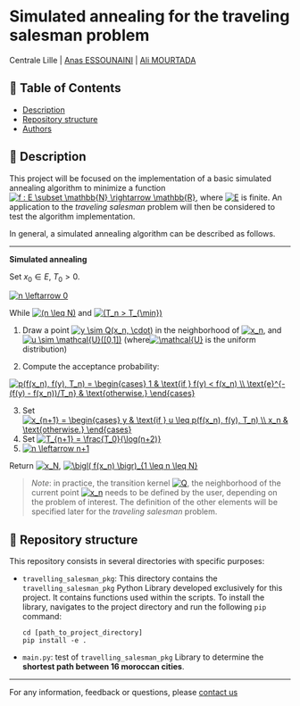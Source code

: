 # Simulated annealing for the traveling salesman problem

Centrale Lille | [Anas ESSOUNAINI](https://www.linkedin.com/in/anas-essounaini-b7514014a/) |  [Ali MOURTADA](https://www.linkedin.com/in/ali-mourtada-57714214a/)

## 📝 Table of Contents

- [Description](#about)
- [Repository structure](#getting_started)
- [Authors](#usage)


## 🧐 Description <a name = "about"></a>


This project will be focused on the implementation of a basic simulated annealing algorithm to minimize a function <a href="https://www.codecogs.com/eqnedit.php?latex=f&space;:&space;E&space;\subset&space;\mathbb{N}&space;\rightarrow&space;\mathbb{R}" target="_blank"><img src="https://latex.codecogs.com/gif.latex?f&space;:&space;E&space;\subset&space;\mathbb{N}&space;\rightarrow&space;\mathbb{R}" title="f : E \subset \mathbb{N} \rightarrow \mathbb{R}" /></a>, where <a href="https://www.codecogs.com/eqnedit.php?latex=E" target="_blank"><img src="https://latex.codecogs.com/gif.latex?E" title="E" /></a> is finite. An application to the *traveling salesman* problem will then be considered to test the algorithm implementation. 

In general, a simulated annealing algorithm can be described as follows.

---
**Simulated annealing**

Set $x_0 \in E$, $T_0  > 0$. 

<a href="https://www.codecogs.com/eqnedit.php?latex=n&space;\leftarrow&space;0" target="_blank"><img src="https://latex.codecogs.com/gif.latex?n&space;\leftarrow&space;0" title="n \leftarrow 0" /></a>

While <a href="https://www.codecogs.com/eqnedit.php?latex=(n&space;\leq&space;N)" target="_blank"><img src="https://latex.codecogs.com/gif.latex?(n&space;\leq&space;N)" title="(n \leq N)" /></a> and <a href="https://www.codecogs.com/eqnedit.php?latex=(T_n&space;>&space;T_{\min})" target="_blank"><img src="https://latex.codecogs.com/gif.latex?(T_n&space;>&space;T_{\min})" title="(T_n > T_{\min})" /></a>

  1. Draw a point <a href="https://www.codecogs.com/eqnedit.php?latex=y&space;\sim&space;Q(x_n,&space;\cdot)" target="_blank"><img src="https://latex.codecogs.com/gif.latex?y&space;\sim&space;Q(x_n,&space;\cdot)" title="y \sim Q(x_n, \cdot)" /></a> in the neighborhood of <a href="https://www.codecogs.com/eqnedit.php?latex=x_n" target="_blank"><img src="https://latex.codecogs.com/gif.latex?x_n" title="x_n" /></a>, and <a href="https://www.codecogs.com/eqnedit.php?latex=u&space;\sim&space;\mathcal{U}([0,1])" target="_blank"><img src="https://latex.codecogs.com/gif.latex?u&space;\sim&space;\mathcal{U}([0,1])" title="u \sim \mathcal{U}([0,1])" /></a> (where<a href="https://www.codecogs.com/eqnedit.php?latex=\mathcal{U}" target="_blank"><img src="https://latex.codecogs.com/gif.latex?\mathcal{U}" title="\mathcal{U}" /></a> is the uniform distribution)
  
  2. Compute the acceptance probability: 

<a href="https://www.codecogs.com/eqnedit.php?latex=p(f(x_n),&space;f(y),&space;T_n)&space;=&space;\begin{cases}&space;1&space;&&space;\text{if&space;}&space;f(y)&space;<&space;f(x_n)&space;\\&space;\text{e}^{-(f(y)&space;-&space;f(x_n))/T_n}&space;&&space;\text{otherwise.}&space;\end{cases}" target="_blank"><img src="https://latex.codecogs.com/gif.latex?p(f(x_n),&space;f(y),&space;T_n)&space;=&space;\begin{cases}&space;1&space;&&space;\text{if&space;}&space;f(y)&space;<&space;f(x_n)&space;\\&space;\text{e}^{-(f(y)&space;-&space;f(x_n))/T_n}&space;&&space;\text{otherwise.}&space;\end{cases}" title="p(f(x_n), f(y), T_n) = \begin{cases} 1 & \text{if } f(y) < f(x_n) \\ \text{e}^{-(f(y) - f(x_n))/T_n} & \text{otherwise.} \end{cases}" /></a>
  
  3. Set <a href="https://www.codecogs.com/eqnedit.php?latex=x_{n&plus;1}&space;=&space;\begin{cases}&space;y&space;&&space;\text{if&space;}&space;u&space;\leq&space;p(f(x_n),&space;f(y),&space;T_n)&space;\\&space;x_n&space;&&space;\text{otherwise.}&space;\end{cases}" target="_blank"><img src="https://latex.codecogs.com/gif.latex?x_{n&plus;1}&space;=&space;\begin{cases}&space;y&space;&&space;\text{if&space;}&space;u&space;\leq&space;p(f(x_n),&space;f(y),&space;T_n)&space;\\&space;x_n&space;&&space;\text{otherwise.}&space;\end{cases}" title="x_{n+1} = \begin{cases} y & \text{if } u \leq p(f(x_n), f(y), T_n) \\ x_n & \text{otherwise.} \end{cases}" /></a>
  4. Set <a href="https://www.codecogs.com/eqnedit.php?latex=T_{n&plus;1}&space;=&space;\frac{T_0}{\log(n&plus;2)}" target="_blank"><img src="https://latex.codecogs.com/gif.latex?T_{n&plus;1}&space;=&space;\frac{T_0}{\log(n&plus;2)}" title="T_{n+1} = \frac{T_0}{\log(n+2)}" /></a>
  5. <a href="https://www.codecogs.com/eqnedit.php?latex=n&space;\leftarrow&space;n&plus;1" target="_blank"><img src="https://latex.codecogs.com/gif.latex?n&space;\leftarrow&space;n&plus;1" title="n \leftarrow n+1" /></a>

Return <a href="https://www.codecogs.com/eqnedit.php?latex=x_N" target="_blank"><img src="https://latex.codecogs.com/gif.latex?x_N" title="x_N" /></a>, <a href="https://www.codecogs.com/eqnedit.php?latex=\bigl(&space;f(x_n)&space;\bigr)_{1&space;\leq&space;n&space;\leq&space;N}" target="_blank"><img src="https://latex.codecogs.com/gif.latex?\bigl(&space;f(x_n)&space;\bigr)_{1&space;\leq&space;n&space;\leq&space;N}" title="\bigl( f(x_n) \bigr)_{1 \leq n \leq N}" /></a>

> *Note*: in practice, the transition kernel <a href="https://www.codecogs.com/eqnedit.php?latex=Q" target="_blank"><img src="https://latex.codecogs.com/gif.latex?Q" title="Q" /></a>, the neighborhood of the current point <a href="https://www.codecogs.com/eqnedit.php?latex=x_n" target="_blank"><img src="https://latex.codecogs.com/gif.latex?x_n" title="x_n" /></a> needs to be defined by the user, depending on the problem of interest. The definition of the other elements will be specified later for the *traveling salesman* problem.

## 🎥 Repository structure <a name = "getting_started"></a>

This repository consists in several directories with specific purposes:

- `travelling_salesman_pkg`: This directory contains the `travelling_salesman_pkg` Python Library developed exclusively for this project. It contains functions used within the scripts. To install the library, navigates to the project directory and run the following `pip` command:
  ```Shell
  cd [path_to_project_directory]
  pip install -e .
  ```
- `main.py`: test of `travelling_salesman_pkg` Library to determine the __shortest path between 16 moroccan cities__.

***
For any information, feedback or questions, please [contact us][anas-email]

















[anas-email]: mailto:essounaini97@gmail.com
[ali-email]: mailto:mourtada.ali1997@gmail.com 


